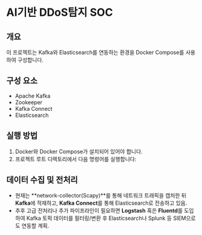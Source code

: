 # AI기반 DDoS탐지 SOC

## 개요
이 프로젝트는 Kafka와 Elasticsearch를 연동하는 환경을 Docker Compose를 사용하여 구성합니다.

## 구성 요소
- Apache Kafka
- Zookeeper
- Kafka Connect
- Elasticsearch

## 실행 방법
1. Docker와 Docker Compose가 설치되어 있어야 합니다.
2. 프로젝트 루트 디렉토리에서 다음 명령어를 실행합니다:


## 데이터 수집 및 전처리
- 현재는 **network-collector(Scapy)**를 통해 네트워크 트래픽을 캡처한 뒤 **Kafka**에 적재하고,
  **Kafka Connect**를 통해 Elasticsearch로 전송하고 있음.
- 추후 고급 전처리나 추가 파이프라인이 필요하면 **Logstash** 혹은 **Fluentd**를 도입하여
  Kafka 토픽 데이터를 필터링/변환 후 Elasticsearch나 Splunk 등 SIEM으로도 연동할 계획.
